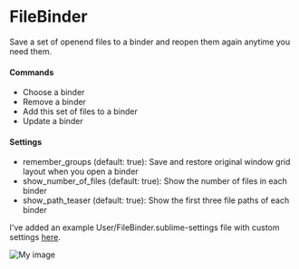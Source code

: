 FileBinder
==========
Save a set of openend files to a binder and reopen them again anytime you need them.

#### Commands

- Choose a binder
- Remove a binder
- Add this set of files to a binder
- Update a binder 

#### Settings

- remember_groups (default: true): Save and restore original window grid layout when you open a binder
- show_number_of_files (default: true): Show the number of files in each binder
- show_path_teaser (default: true): Show the first three file paths of each binder

I've added an example User/FileBinder.sublime-settings file with custom settings [here](https://raw.github.com/JeroenVdb/FileBinder/master/FileBinder-example.sublime-settings).

![My image](https://raw.github.com/JeroenVdb/FileBinder/master/filebinder-screenshots.png)
